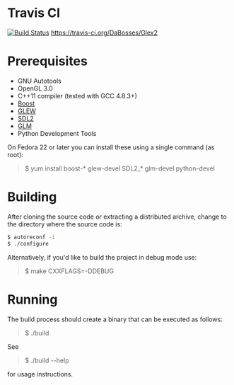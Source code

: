 # Travis CI #
[![Build Status](https://travis-ci.org/DaBosses/Glex2.svg?branch=master)](https://travis-ci.org/DaBosses/Glex2)
https://travis-ci.org/DaBosses/Glex2

# Prerequisites #

* GNU Autotools
* OpenGL 3.0
* C++11 compiler (tested with GCC 4.8.3+)
* [Boost](http://www.boost.org/)
* [GLEW](http://glew.sourceforge.net/)
* [SDL2](https://www.libsdl.org/)
* [GLM](http://glm.g-truc.net/)
* Python Development Tools

On Fedora 22 or later you can install these using a single command (as root):

> $ yum install boost-* glew-devel SDL2_* glm-devel python-devel

# Building #

After cloning the source code or extracting a distributed archive, change to the
directory where the source code is:

``` bash
$ autoreconf -i
$ ./configure
```

Alternatively, if you'd like to build the project in debug mode use:

> $ make CXXFLAGS=-DDEBUG

# Running #

The build process should create a binary that can be executed as follows:

> $ ./build

See

> $ ./build --help

for usage instructions.
